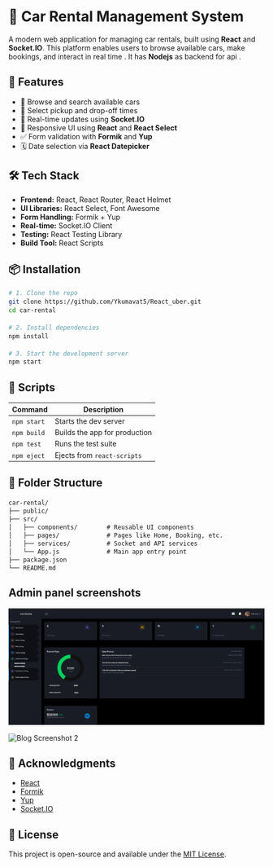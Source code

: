 # 🚗 Car Rental Management System

A modern web application for managing car rentals, built using **React** and **Socket.IO**. This platform enables users to browse available cars, make bookings, and interact in real time . It has **Nodejs** as backend for api .

## 📌 Features

- 🧭 Browse and search available cars
- 📅 Select pickup and drop-off times
- 🔁 Real-time updates using **Socket.IO**
- 🎨 Responsive UI using **React** and **React Select**
- ✅ Form validation with **Formik** and **Yup**
- 🗓️ Date selection via **React Datepicker**

## 🛠 Tech Stack

- **Frontend:** React, React Router, React Helmet
- **UI Libraries:** React Select, Font Awesome
- **Form Handling:** Formik + Yup
- **Real-time:** Socket.IO Client
- **Testing:** React Testing Library
- **Build Tool:** React Scripts

## 📦 Installation

```bash
# 1. Clone the repo
git clone https://github.com/Ykumavat5/React_uber.git
cd car-rental

# 2. Install dependencies
npm install

# 3. Start the development server
npm start
```

## 🔧 Scripts

| Command       | Description                   |
|---------------|-------------------------------|
| `npm start`   | Starts the dev server          |
| `npm build`   | Builds the app for production  |
| `npm test`    | Runs the test suite            |
| `npm eject`   | Ejects from `react-scripts`    |

## 📁 Folder Structure

```
car-rental/
├── public/
├── src/
│   ├── components/        # Reusable UI components
│   ├── pages/             # Pages like Home, Booking, etc.
│   ├── services/          # Socket and API services
│   └── App.js             # Main app entry point
├── package.json
└── README.md
```





## Admin panel screenshots
![Blog Screenshot 1](public/assets/images/Screenshot%20from%202025-07-03%2014-56-40.png)


![Blog Screenshot 2](public/assets/images/Screenshot%20from%202025-07-03%2014-56-24.png)




## 🙌 Acknowledgments

- [React](https://reactjs.org/)
- [Formik](https://formik.org/)
- [Yup](https://github.com/jquense/yup)
- [Socket.IO](https://socket.io/)

## 📄 License

This project is open-source and available under the [MIT License](LICENSE).

